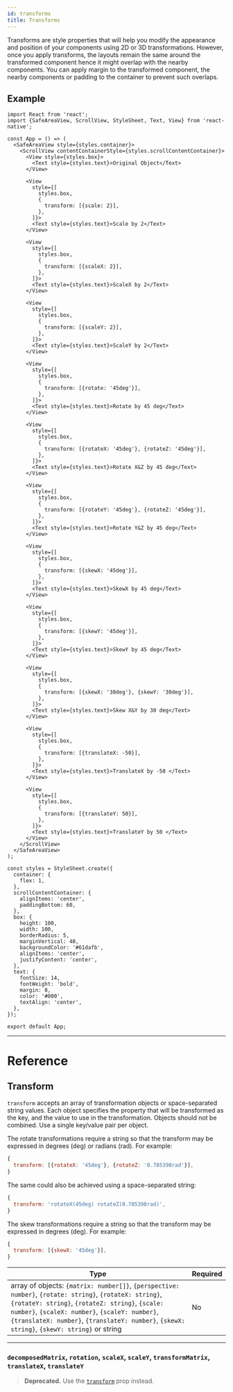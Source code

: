```yaml
---
id: transforms
title: Transforms
---
```


Transforms are style properties that will help you modify the appearance and position of your components using 2D or 3D transformations. However, once you apply transforms, the layouts remain the same around the transformed component hence it might overlap with the nearby components. You can apply margin to the transformed component, the nearby components or padding to the container to prevent such overlaps.

## Example

```SnackPlayer name=Transforms
import React from 'react';
import {SafeAreaView, ScrollView, StyleSheet, Text, View} from 'react-native';

const App = () => (
  <SafeAreaView style={styles.container}>
    <ScrollView contentContainerStyle={styles.scrollContentContainer}>
      <View style={styles.box}>
        <Text style={styles.text}>Original Object</Text>
      </View>

      <View
        style={[
          styles.box,
          {
            transform: [{scale: 2}],
          },
        ]}>
        <Text style={styles.text}>Scale by 2</Text>
      </View>

      <View
        style={[
          styles.box,
          {
            transform: [{scaleX: 2}],
          },
        ]}>
        <Text style={styles.text}>ScaleX by 2</Text>
      </View>

      <View
        style={[
          styles.box,
          {
            transform: [{scaleY: 2}],
          },
        ]}>
        <Text style={styles.text}>ScaleY by 2</Text>
      </View>

      <View
        style={[
          styles.box,
          {
            transform: [{rotate: '45deg'}],
          },
        ]}>
        <Text style={styles.text}>Rotate by 45 deg</Text>
      </View>

      <View
        style={[
          styles.box,
          {
            transform: [{rotateX: '45deg'}, {rotateZ: '45deg'}],
          },
        ]}>
        <Text style={styles.text}>Rotate X&Z by 45 deg</Text>
      </View>

      <View
        style={[
          styles.box,
          {
            transform: [{rotateY: '45deg'}, {rotateZ: '45deg'}],
          },
        ]}>
        <Text style={styles.text}>Rotate Y&Z by 45 deg</Text>
      </View>

      <View
        style={[
          styles.box,
          {
            transform: [{skewX: '45deg'}],
          },
        ]}>
        <Text style={styles.text}>SkewX by 45 deg</Text>
      </View>

      <View
        style={[
          styles.box,
          {
            transform: [{skewY: '45deg'}],
          },
        ]}>
        <Text style={styles.text}>SkewY by 45 deg</Text>
      </View>

      <View
        style={[
          styles.box,
          {
            transform: [{skewX: '30deg'}, {skewY: '30deg'}],
          },
        ]}>
        <Text style={styles.text}>Skew X&Y by 30 deg</Text>
      </View>

      <View
        style={[
          styles.box,
          {
            transform: [{translateX: -50}],
          },
        ]}>
        <Text style={styles.text}>TranslateX by -50 </Text>
      </View>

      <View
        style={[
          styles.box,
          {
            transform: [{translateY: 50}],
          },
        ]}>
        <Text style={styles.text}>TranslateY by 50 </Text>
      </View>
    </ScrollView>
  </SafeAreaView>
);

const styles = StyleSheet.create({
  container: {
    flex: 1,
  },
  scrollContentContainer: {
    alignItems: 'center',
    paddingBottom: 60,
  },
  box: {
    height: 100,
    width: 100,
    borderRadius: 5,
    marginVertical: 40,
    backgroundColor: '#61dafb',
    alignItems: 'center',
    justifyContent: 'center',
  },
  text: {
    fontSize: 14,
    fontWeight: 'bold',
    margin: 8,
    color: '#000',
    textAlign: 'center',
  },
});

export default App;
```

---

# Reference

## Transform

`transform` accepts an array of transformation objects or space-separated string values. Each object specifies the property that will be transformed as the key, and the value to use in the transformation. Objects should not be combined. Use a single key/value pair per object.

The rotate transformations require a string so that the transform may be expressed in degrees (deg) or radians (rad). For example:

```js
{
  transform: [{rotateX: '45deg'}, {rotateZ: '0.785398rad'}],
}
```

The same could also be achieved using a space-separated string:

```js
{
  transform: 'rotateX(45deg) rotateZ(0.785398rad)',
}
```

The skew transformations require a string so that the transform may be expressed in degrees (deg). For example:

```js
{
  transform: [{skewX: '45deg'}],
}
```

| Type                                                                                                                                                                                                                                                                                                          | Required |
| ------------------------------------------------------------------------------------------------------------------------------------------------------------------------------------------------------------------------------------------------------------------------------------------------------------- | -------- |
| array of objects: `{matrix: number[]}`, `{perspective: number}`, `{rotate: string}`, `{rotateX: string}`, `{rotateY: string}`, `{rotateZ: string}`, `{scale: number}`, `{scaleX: number}`, `{scaleY: number}`, `{translateX: number}`, `{translateY: number}`, `{skewX: string}`, `{skewY: string}` or string | No       |

---

### `decomposedMatrix`, `rotation`, `scaleX`, `scaleY`, `transformMatrix`, `translateX`, `translateY`

> **Deprecated.** Use the [`transform`](transforms#transform) prop instead.
